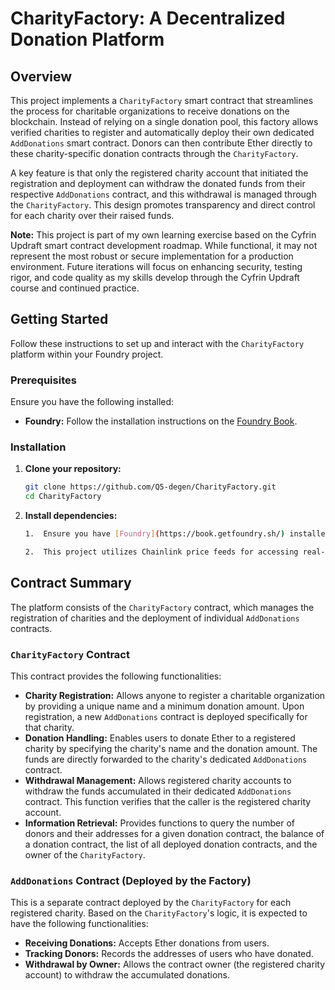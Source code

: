 # CharityFactory: A Decentralized Donation Platform

## Overview

This project implements a `CharityFactory` smart contract that streamlines the process for charitable organizations to receive donations on the blockchain. Instead of relying on a single donation pool, this factory allows verified charities to register and automatically deploy their own dedicated `AddDonations` smart contract. Donors can then contribute Ether directly to these charity-specific donation contracts through the `CharityFactory`.

A key feature is that only the registered charity account that initiated the registration and deployment can withdraw the donated funds from their respective `AddDonations` contract, and this withdrawal is managed through the `CharityFactory`. This design promotes transparency and direct control for each charity over their raised funds.

**Note:** This project is part of my own learning exercise based on the Cyfrin Updraft smart contract development roadmap. While functional, it may not represent the most robust or secure implementation for a production environment. Future iterations will focus on enhancing security, testing rigor, and code quality as my skills develop through the Cyfrin Updraft course and continued practice.

## Getting Started

Follow these instructions to set up and interact with the `CharityFactory` platform within your Foundry project.

### Prerequisites

Ensure you have the following installed:

* **Foundry:** Follow the installation instructions on the [Foundry Book](https://book.getfoundry.sh/).

### Installation

1.  **Clone your repository:**
    ```bash
    git clone https://github.com/Q5-degen/CharityFactory.git
    cd CharityFactory
    ```

2.  **Install dependencies:**
    ```bash
    1.  Ensure you have [Foundry](https://book.getfoundry.sh/) installed on your system. Follow the instructions on the Foundry website for installation.

    2.  This project utilizes Chainlink price feeds for accessing real-time asset prices. Foundry will automatically handle fetching these contracts during compilation.
    ```


## Contract Summary

The platform consists of the `CharityFactory` contract, which manages the registration of charities and the deployment of individual `AddDonations` contracts.

### `CharityFactory` Contract

This contract provides the following functionalities:

* **Charity Registration:** Allows anyone to register a charitable organization by providing a unique name and a minimum donation amount. Upon registration, a new `AddDonations` contract is deployed specifically for that charity.
* **Donation Handling:** Enables users to donate Ether to a registered charity by specifying the charity's name and the donation amount. The funds are directly forwarded to the charity's dedicated `AddDonations` contract.
* **Withdrawal Management:** Allows registered charity accounts to withdraw the funds accumulated in their dedicated `AddDonations` contract. This function verifies that the caller is the registered charity account.
* **Information Retrieval:** Provides functions to query the number of donors and their addresses for a given donation contract, the balance of a donation contract, the list of all deployed donation contracts, and the owner of the `CharityFactory`.

### `AddDonations` Contract (Deployed by the Factory)

This is a separate contract deployed by the `CharityFactory` for each registered charity. Based on the `CharityFactory`'s logic, it is expected to have the following functionalities:

* **Receiving Donations:** Accepts Ether donations from users.
* **Tracking Donors:** Records the addresses of users who have donated.
* **Withdrawal by Owner:** Allows the contract owner (the registered charity account) to withdraw the accumulated donations.
